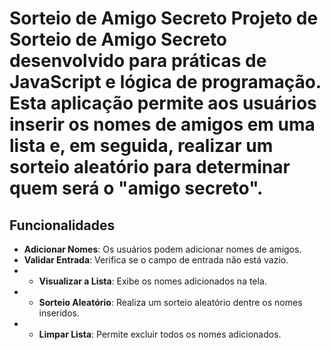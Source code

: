 # Sorteio de Amigo Secreto Projeto de Sorteio de Amigo Secreto desenvolvido para práticas de JavaScript e lógica de programação. Esta aplicação permite aos usuários inserir os nomes de amigos em uma lista e, em seguida, realizar um sorteio aleatório para determinar quem será o "amigo secreto". 
## Funcionalidades 
- **Adicionar Nomes**: Os usuários podem adicionar nomes de amigos. 
- **Validar Entrada**: Verifica se o campo de entrada não está vazio.
- - **Visualizar a Lista**: Exibe os nomes adicionados na tela.
- - **Sorteio Aleatório**: Realiza um sorteio aleatório dentre os nomes inseridos.
- - **Limpar Lista**: Permite excluir todos os nomes adicionados.
